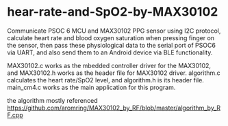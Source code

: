 # hear-rate-and-SpO2-by-MAX30102

Communicate PSOC 6 MCU and MAX30102 PPG sensor using I2C protocol, calculate heart 
rate and blood oxygen saturation when pressing finger on the sensor, then pass these 
physiological data to the serial port of PSOC6 via UART, and also send them to an Android 
device via BLE functionality.


MAX30102.c works as the mbedded controller driver for the MAX30102, and MAX30102.h works as the
header file for MAX30102 driver. 
algorithm.c calculates the heart rate/SpO2 level, and
algorithm.h is its header file. 
main_cm4.c works as the main application for this program.

the algorithm mostly referenced https://github.com/aromring/MAX30102_by_RF/blob/master/algorithm_by_RF.cpp
